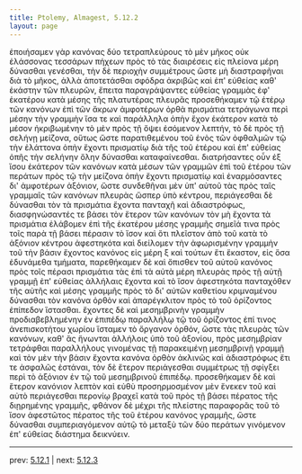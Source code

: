 ```yaml
---
title: Ptolemy, Almagest, 5.12.2
layout: page
---
```


ἐποιήσαμεν γὰρ κανόνας δύο τετραπλεύρους τὸ μὲν μῆκος οὐκ ἐλάσσονας τεσσάρων πήχεων πρὸς τὸ τὰς διαιρέσεις εἰς πλείονα μέρη δύνασθαι γενέσθαι, τὴν δὲ περιοχὴν συμμέτρους ὥστε μὴ διαστραφῆναι διὰ τὸ μῆκος, ἀλλὰ ἀποτετάσθαι σφόδρα ἀκριβῶς καὶ ἐπ' εὐθείας καθ' ἑκάστην τῶν πλευρῶν, ἔπειτα παραγράψαντες εὐθείας γραμμὰς ἐφ' ἑκατέρου κατὰ μέσης τῆς πλατυτέρας πλευρᾶς προσεθήκαμεν τῷ ἑτέρῳ τῶν κανόνων ἐπὶ τῶν ἄκρων ἀμφοτέρων ὀρθὰ πρισμάτια τετράγωνα περὶ μέσην τὴν γραμμὴν ἴσα τε καὶ παράλληλα ὀπὴν ἔχον ἑκάτερον κατὰ τὸ μέσον ἠκριβωμένην τὸ μὲν πρὸς τῇ ὄψει ἐσόμενον λεπτήν, τὸ δὲ πρὸς τῇ σελήνῃ μείζονα, οὕτως ὥστε παρατιθεμένου τοῦ ἑνὸς τῶν ὀφθαλμῶν τῷ τὴν ἐλάττονα ὀπὴν ἔχοντι πρισματίῳ διὰ τῆς τοῦ ἑτέρου καὶ ἐπ' εὐθείας ὀπῆς τὴν σελήνην ὅλην δύνασθαι καταφαίνεσθαι. διατρήσαντες οὖν ἐξ ἴσου ἑκάτερον τῶν κανόνων κατὰ μέσων τῶν γραμμῶν ἐπὶ τοῦ ἑτέρου τῶν περάτων πρὸς τῷ τὴν μείζονα ὀπὴν ἔχοντι πρισματίῳ καὶ ἐναρμόσαντες δι' ἀμφοτέρων ἀξόνιον, ὥστε συνδεθῆναι μὲν ὑπ' αὐτοῦ τὰς πρὸς ταῖς γραμμαῖς τῶν κανόνων πλευρὰς ὥσπερ ὑπὸ κέντρου, περιάγεσθαι δὲ δύνασθαι τὸν τὰ πρισμάτια ἔχοντα πανταχῆ καὶ ἀδιαστρόφως, διασφηνώσαντές τε βάσει τὸν ἕτερον τῶν κανόνων τὸν μὴ ἔχοντα τὰ πρισμάτια ἐλάβομεν ἐπὶ τῆς ἑκατέρου μέσης γραμμῆς σημεῖά τινα πρὸς τοῖς παρὰ τῇ βάσει πέρασιν τὸ ἴσον καὶ ὅτι πλεῖστον ἀπὸ τοῦ κατὰ τὸ ἀξόνιον κέντρου ἀφεστηκότα καὶ διείλομεν τὴν ἀφωρισμένην γραμμὴν τοῦ τὴν βάσιν ἔχοντος κανόνος εἰς μέρη ξ καὶ τούτων ἔτι ἕκαστον, εἰς ὅσα ἐδυνάμεθα τμήματα, παρεθήκαμεν δὲ καὶ ὄπισθεν τοῦ αὐτοῦ κανόνος πρὸς τοῖς πέρασι πρισμάτια τὰς ἐπὶ τὰ αὐτὰ μέρη πλευρὰς πρὸς τῇ αὐτῇ γραμμῇ ἐπ' εὐθείας ἀλλήλαις ἔχοντα καὶ τὸ ἴσον ἀφεστηκότα πανταχόθεν τῆς αὐτῆς καὶ μέσης γραμμῆς πρὸς τὸ δι' αὐτῶν καθετίου κριμναμένου δύνασθαι τὸν κανόνα ὀρθὸν καὶ ἀπαρέγκλιτον πρὸς τὸ τοῦ ὁρίζοντος ἐπίπεδον ἵστασθαι. ἔχοντες δὲ καὶ μεσημβρινὴν γραμμὴν προδιαβεβλημένην ἐν ἐπιπέδῳ παραλλήλῳ τῷ τοῦ ὁρίζοντος ἐπί τινος ἀνεπισκοτήτου χωρίου ἵσταμεν τὸ ὄργανον ὀρθόν, ὥστε τὰς πλευρὰς τῶν κανόνων, καθ' ἃς ἥνωνται ἀλλήλοις ὑπὸ τοῦ ἀξονίου, πρὸς μεσημβρίαν τετράφθαι παραλλήλους γινομένας τῇ παρακειμένῃ μεσημβρινῇ γραμμῇ καὶ τὸν μὲν τὴν βάσιν ἔχοντα κανόνα ὀρθὸν ἀκλινῶς καὶ ἀδιαστρόφως ἔτι τε ἀσφαλῶς ἑστάναι, τὸν δὲ ἕτερον περιάγεσθαι συμμέτρως τῇ σφίγξει περὶ τὸ ἀξόνιον ἐν τῷ τοῦ μεσημβρινοῦ ἐπιπέδῳ. προσεθήκαμεν δὲ καὶ ἕτερον κανόνιον λεπτὸν καὶ εὐθὺ προσηρμοσμένον μὲν ἕνεκεν τοῦ καὶ αὐτὸ περιάγεσθαι περονίῳ βραχεῖ κατὰ τοῦ πρὸς τῇ βάσει πέρατος τῆς διῃρημένης γραμμῆς, φθάνον δὲ μέχρι τῆς πλείστης παραφορᾶς τοῦ τὸ ἴσον ἀφεστῶτος πέρατος τῆς τοῦ ἑτέρου κανόνος γραμμῆς, ὥστε δύνασθαι συμπεριαγόμενον αὐτῷ τὸ μεταξὺ τῶν δύο περάτων γινόμενον ἐπ' εὐθείας διάστημα δεικνύειν. 

---

prev: [5.12.1](../5.12.1/) | next: [5.12.3](../5.12.3/)

